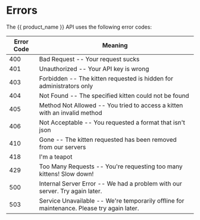 # Errors

The {{ product_name }} API uses the following error codes:


| Error Code | Meaning |
| ---------- | ------- |
| 400 | Bad Request -- Your request sucks |
| 401 | Unauthorized -- Your API key is wrong |
| 403 | Forbidden -- The kitten requested is hidden for administrators only |
| 404 | Not Found -- The specified kitten could not be found |
| 405 | Method Not Allowed -- You tried to access a kitten with an invalid method |
| 406 | Not Acceptable -- You requested a format that isn't json |
| 410 | Gone -- The kitten requested has been removed from our servers |
| 418 | I'm a teapot |
| 429 | Too Many Requests -- You're requesting too many kittens! Slow down! |
| 500 | Internal Server Error -- We had a problem with our server. Try again later. |
| 503 | Service Unavailable -- We're temporarily offline for maintenance. Please try again later. |
